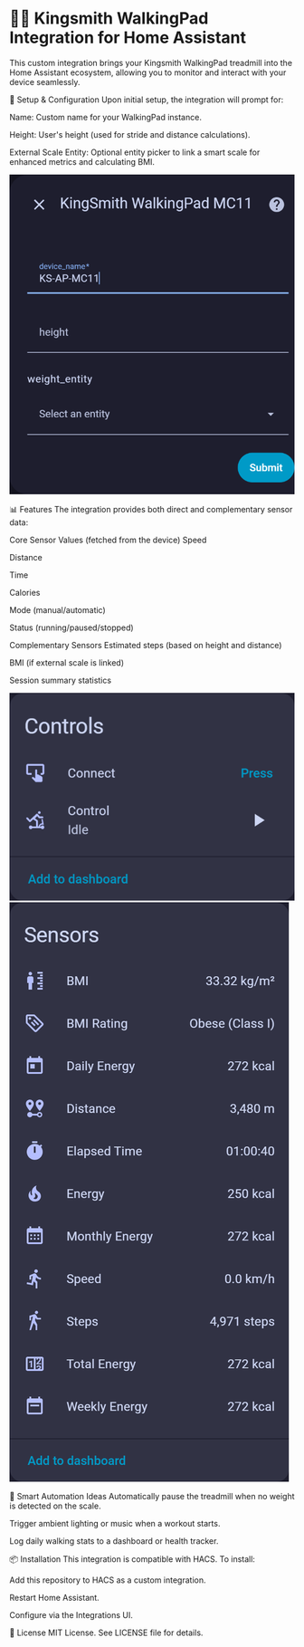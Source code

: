 # 🏃‍♂️ Kingsmith WalkingPad Integration for Home Assistant
This custom integration brings your Kingsmith WalkingPad treadmill into the Home Assistant ecosystem, allowing you to monitor and interact with your device seamlessly.

🔧 Setup & Configuration
Upon initial setup, the integration will prompt for:

Name: Custom name for your WalkingPad instance.

Height: User's height (used for stride and distance calculations).

External Scale Entity: Optional entity picker to link a smart scale for enhanced metrics and calculating BMI.

![KingSmith](./Images/Setup.png)

📊 Features
The integration provides both direct and complementary sensor data:

Core Sensor Values (fetched from the device)
Speed

Distance

Time

Calories

Mode (manual/automatic)

Status (running/paused/stopped)

Complementary Sensors
Estimated steps (based on height and distance)

BMI (if external scale is linked)

Session summary statistics

![KingSmith](./Images/Controls.png)
![KingSmith](./Images/Sensors.png)

🧠 Smart Automation Ideas
Automatically pause the treadmill when no weight is detected on the scale.

Trigger ambient lighting or music when a workout starts.

Log daily walking stats to a dashboard or health tracker.

📦 Installation
This integration is compatible with HACS. To install:

Add this repository to HACS as a custom integration.

Restart Home Assistant.

Configure via the Integrations UI.

📄 License
MIT License. See LICENSE file for details.
